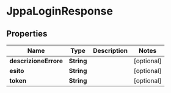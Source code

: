 
# JppaLoginResponse

## Properties
Name | Type | Description | Notes
------------ | ------------- | ------------- | -------------
**descrizioneErrore** | **String** |  |  [optional]
**esito** | **String** |  |  [optional]
**token** | **String** |  |  [optional]



